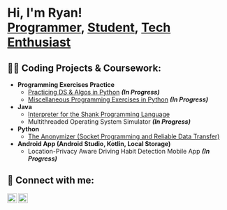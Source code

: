 <h1>Hi, I'm Ryan! <br/><a href="https://github.com/ryan-dugan">Programmer</a>, <a href="https://www.linkedin.com/in/ryandugan1/">Student</a>, <a href="https://twitter.com/ryan_dugann">Tech Enthusiast</a></h1>

<h2>👨‍💻 Coding Projects & Coursework:</h2>

- <b>Programming Exercises Practice</b>
  - [Practicing DS & Algos in Python](https://github.com/ryan-dugan/Programming-Practice/tree/main/python-algos) <b><i>(In Progress)</b></i>
  - [Miscellaneous Programming Exercises in Python](https://github.com/ryan-dugan/Programming-Practice/tree/main/python-exercises) <b><i>(In Progress)</b></i>
- <b>Java</b>
  - [Interpreter for the Shank Programming Language](https://github.com/ryan-dugan/shank-interpreter)
  - Multithreaded Operating System Simulator <b><i>(In Progress)</b></i>
- <b>Python</b>
  - [The Anonymizer (Socket Programming and Reliable Data Transfer)](https://github.com/ryan-dugan/anonymizer)
- <b>Android App (Android Studio, Kotlin, Local Storage)</b>
  - Location-Privacy Aware Driving Habit Detection Mobile App <b><i>(In Progress)</b></i>



<h2> 🤳 Connect with me:</h2>

[<img align="left" alt="Ryan Dugan | Twitter" width="22px" src="https://cdn.jsdelivr.net/npm/simple-icons@v3/icons/twitter.svg" />][twitter]
[<img align="left" alt="Ryan Dugan | LinkedIn" width="22px" src="https://cdn.jsdelivr.net/npm/simple-icons@v3/icons/linkedin.svg" />][linkedin]

[twitter]: https://twitter.com/ryan_dugann
[linkedin]: https://www.linkedin.com/in/ryandugan1/

